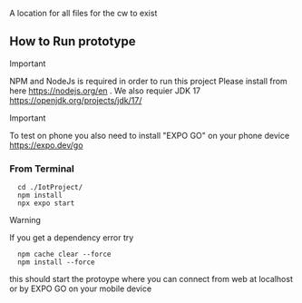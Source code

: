 A location for all files for the cw to exist


## How to Run prototype
>[!IMPORTANT]
>NPM and NodeJs is required in order to run this project
>Please install from here https://nodejs.org/en
>. We also requier JDK 17 https://openjdk.org/projects/jdk/17/

>[!IMPORTANT]
>To test on phone you also need to install "EXPO GO" on your phone device https://expo.dev/go

### From Terminal
```
  cd ./IotProject/
  npm install
  npx expo start
```
>[!WARNING]
>If you get a dependency error try
```
  npm cache clear --force
  npm install --force
```

this should start the protoype where you can connect from web at localhost or by EXPO GO on your mobile device
